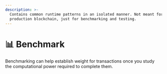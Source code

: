 ```yaml
---
description: >-
  Contains common runtime patterns in an isolated manner. Not meant for
  production blockchain, just for benchmarking and testing.
---
```


# 📊 Benchmark

Benchmarking can help establish weight for transactions once you study the computational power required to complete them.
